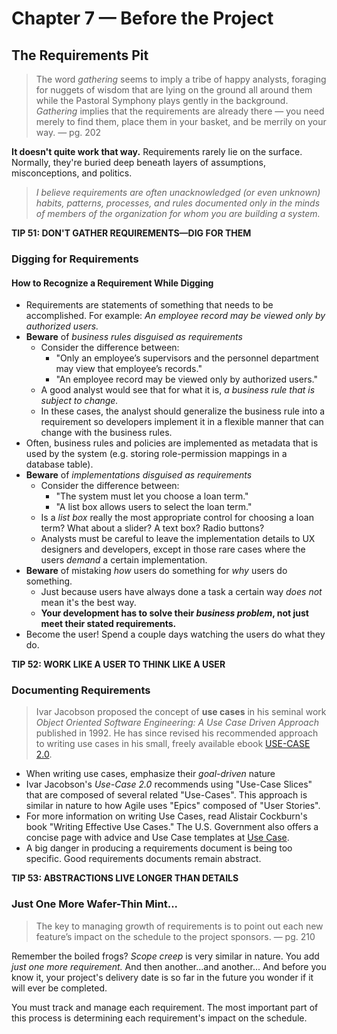 # Chapter 7 — Before the Project

## The Requirements Pit

> The word _gathering_ seems to imply a tribe of happy analysts, foraging for nuggets of wisdom
> that are lying on the ground all around them while the Pastoral Symphony plays gently in the
> background. _Gathering_ implies that the requirements are already there — you need merely to
> find them, place them in your basket, and be merrily on your way. — pg. 202

**It doesn't quite work that way.** Requirements rarely lie on the surface. Normally, they're buried deep beneath layers of assumptions, misconceptions, and politics.

> _I believe requirements are often unacknowledged (or even unknown) habits, patterns, processes,
> and rules documented only in the minds of members of the organization for whom you are building
> a system._

**TIP 51: DON'T GATHER REQUIREMENTS—DIG FOR THEM**

### Digging for Requirements

#### How to Recognize a Requirement While Digging

* Requirements are statements of something that needs to be accomplished. For example: _An employee record may be viewed only by authorized users._
* **Beware** of _business rules disguised as requirements_
    * Consider the difference between: 
        * "Only an employee’s supervisors and the personnel department may view that employee’s records."
        * "An employee record may be viewed only by authorized users."
    * A good analyst would see that for what it is, _a business rule that is subject to change._ 
    * In these cases, the analyst should generalize the business rule into a requirement so developers implement it in a flexible manner that can change with the business rules.
* Often, business rules and policies are implemented as metadata that is used by the system (e.g. storing role-permission mappings in a database table).
* **Beware** of _implementations disguised as requirements_
    * Consider the difference between:
        * "The system must let you choose a loan term."
        * "A list box allows users to select the loan term."
    * Is a _list box_ really the most appropriate control for choosing a loan term? What about a slider? A text box? Radio buttons?
    * Analysts must be careful to leave the implementation details to UX designers and developers, except in those rare cases where the users _demand_ a certain implementation.
* **Beware** of mistaking _how_ users do something for _why_ users do something. 
    * Just because users have always done a task a certain way _does not_ mean it's the best way.
    * **Your development has to solve their _business problem_, not just meet their stated requirements.**
* Become the user! Spend a couple days watching the users do what they do.

**TIP 52: WORK LIKE A USER TO THINK LIKE A USER**

### Documenting Requirements

> Ivar Jacobson proposed the concept of **use cases** in his seminal work _Object Oriented Software Engineering:
> A Use Case Driven Approach_ published in 1992. He has since revised his recommended approach to writing use
> cases in his small, freely available ebook [USE-CASE 2.0](https://www.ivarjacobson.com/publications/white-papers/use-case-ebook).

* When writing use cases, emphasize their _goal-driven_ nature
* Ivar Jacobson's _Use-Case 2.0_ recommends using "Use-Case Slices" that are composed of several related "Use-Cases". This approach is similar in nature to how Agile uses "Epics" composed of "User Stories".
* For more information on writing Use Cases, read Alistair Cockburn's book "Writing Effective Use Cases." The U.S. Government also offers a concise page with advice and Use Case templates at [Use Case](https://www.usability.gov/how-to-and-tools/methods/use-cases.html).
* A big danger in producing a requirements document is being too specific. Good requirements documents remain abstract.

**TIP 53: ABSTRACTIONS LIVE LONGER THAN DETAILS**

### Just One More Wafer-Thin Mint...

> The key to managing growth of requirements is to point out each new
> feature’s impact on the schedule to the project sponsors. — pg. 210

Remember the boiled frogs? _Scope creep_ is very similar in nature. You add _just one more requirement._ And then another...and another... And before you know it, your project's delivery date is so far in the future you wonder if it will ever be completed.

You must track and manage each requirement. The most important part of this process is determining each requirement's impact on the schedule.
